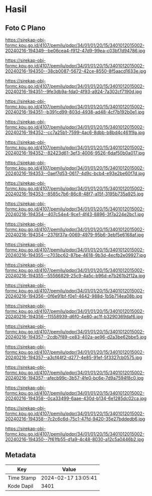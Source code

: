 # Hasil

## Foto C Plano

https://sirekap-obj-formc.kpu.go.id/4107/pemilu/pdpr/34/01/01/20/15/3401012015002-20240216-194349--be06cea4-f912-47d9-99ea-c03bf7d94786.jpg

https://sirekap-obj-formc.kpu.go.id/4107/pemilu/pdpr/34/01/01/20/15/3401012015002-20240216-194350--38cb0087-5672-42ce-8550-8f5aacd1633e.jpg

https://sirekap-obj-formc.kpu.go.id/4107/pemilu/pdpr/34/01/01/20/15/3401012015002-20240216-194351--9fe3db9a-fda0-4f93-a924-7a302cf7190d.jpg

https://sirekap-obj-formc.kpu.go.id/4107/pemilu/pdpr/34/01/01/20/15/3401012015002-20240216-194351--b391cd99-803d-4938-ad48-4cf7b192b0e1.jpg

https://sirekap-obj-formc.kpu.go.id/4107/pemilu/pdpr/34/01/01/20/15/3401012015002-20240216-194352--cc7a25b1-7599-4ac6-8dbb-b8bd4c461f9a.jpg

https://sirekap-obj-formc.kpu.go.id/4107/pemilu/pdpr/34/01/01/20/15/3401012015002-20240216-194352--82423d61-3ef3-4006-9526-6daf50b0a017.jpg

https://sirekap-obj-formc.kpu.go.id/4107/pemilu/pdpr/34/01/01/20/15/3401012015002-20240216-194353--0aef7d53-0617-4d9c-bcb4-e93e2be60f7d.jpg

https://sirekap-obj-formc.kpu.go.id/4107/pemilu/pdpr/34/01/01/20/15/3401012015002-20240216-194353--8585c7b6-86c8-48f7-a15f-3195b735a925.jpg

https://sirekap-obj-formc.kpu.go.id/4107/pemilu/pdpr/34/01/01/20/15/3401012015002-20240216-194354--407c54e4-9ce1-4f43-8896-3f7a224e2bc1.jpg

https://sirekap-obj-formc.kpu.go.id/4107/pemilu/pdpr/34/01/01/20/15/3401012015002-20240216-194354--2376f37a-0069-4979-95b6-3ebf5e6168af.jpg

https://sirekap-obj-formc.kpu.go.id/4107/pemilu/pdpr/34/01/01/20/15/3401012015002-20240216-194355--c703bc62-87be-4618-9b3d-4ecfb2e09927.jpg

https://sirekap-obj-formc.kpu.go.id/4107/pemilu/pdpr/34/01/01/20/15/3401012015002-20240216-194355--55566829-25c9-4a5c-b96d-e7b261b2f12a.jpg

https://sirekap-obj-formc.kpu.go.id/4107/pemilu/pdpr/34/01/01/20/15/3401012015002-20240216-194356--0f6e91bf-f0e1-4642-988d-1b5b714ea08b.jpg

https://sirekap-obj-formc.kpu.go.id/4107/pemilu/pdpr/34/01/01/20/15/3401012015002-20240216-194356--11558939-d6f0-4e80-ac1f-b3290369daf6.jpg

https://sirekap-obj-formc.kpu.go.id/4107/pemilu/pdpr/34/01/01/20/15/3401012015002-20240216-194357--2cdb7f89-ce83-402a-ae96-d2a3be62bbe5.jpg

https://sirekap-obj-formc.kpu.go.id/4107/pemilu/pdpr/34/01/01/20/15/3401012015002-20240216-194357--a3cf44f2-d277-4e85-91ef-5f3327cb0575.jpg

https://sirekap-obj-formc.kpu.go.id/4107/pemilu/pdpr/34/01/01/20/15/3401012015002-20240216-194357--afecb99c-3b57-4fe0-bc6e-7d9a7594f8c0.jpg

https://sirekap-obj-formc.kpu.go.id/4107/pemilu/pdpr/34/01/01/20/15/3401012015002-20240216-194358--0ca33499-6aae-430d-b134-6e1285dc02ca.jpg

https://sirekap-obj-formc.kpu.go.id/4107/pemilu/pdpr/34/01/01/20/15/3401012015002-20240216-194358--7c2c6c6d-75c1-47fd-9420-35e27bddedb6.jpg

https://sirekap-obj-formc.kpu.go.id/4107/pemilu/pdpr/34/01/01/20/15/3401012015002-20240216-194350--7f61fb55-d1a9-4c48-8030-a12c5a0446b2.jpg


## Metadata

| Key        | Value               |
| ---------- | ------------------- |
| Time Stamp | 2024-02-17 13:05:41 |
| Kode Dapil | 3401                |



